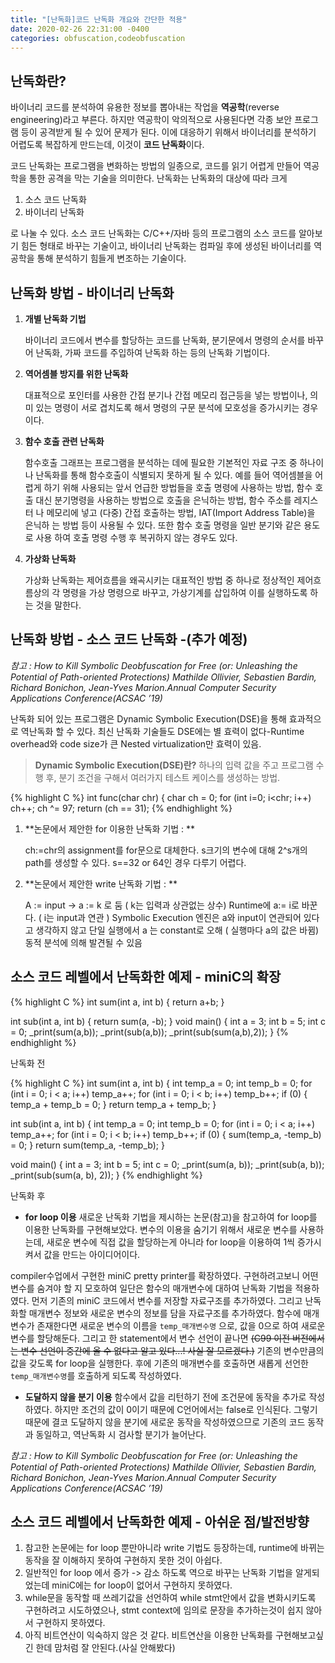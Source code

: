 ```yaml
---
title: "[난독화]코드 난독화 개요와 간단한 적용"
date: 2020-02-26 22:31:00 -0400
categories: obfuscation,codeobfuscation
---
```


## 난독화란?

바이너리 코드를 분석하여 유용한 정보를 뽑아내는 작업을 **역공학**(reverse engineering)라고 부른다. 하지만 역공학이 악의적으로 사용된다면 각종 보안 프로그램 등이 공격받게 될 수 있어 문제가 된다.  이에 대응하기 위해서 바이너리를 분석하기 어렵도록 복잡하게 만드는데, 이것이 **코드 난독화**이다.

코드 난독화는 프로그램을 변화하는 방법의 일종으로, 코드를 읽기 어렵게 만들어 역공학을 통한 공격을 막는 기술을 의미한다. 난독화는 난독화의 대상에 따라 크게 
 1. 소스 코드 난독화
2. 바이너리 난독화

로 나눌 수 있다. 소스 코드 난독화는 C/C++/자바 등의 프로그램의 소스 코드를 알아보기 힘든 형태로 바꾸는 기술이고, 바이너리 난독화는 컴파일 후에 생성된 바이너리를 역공학을 통해 분석하기 힘들게 변조하는 기술이다.


## 난독화 방법 - 바이너리 난독화

1. **개별 난독화 기법**

	바이너리 코드에서 변수를 할당하는 코드를 난독화, 분기문에서 명령의 순서를 바꾸어 난독화, 가짜 코드를 주입하여 난독화 하는 등의 난독화 기법이다. 
	
2. **역어셈블 방지를 위한 난독화**

	대표적으로 포인터를 사용한 간접 분기나 간접 메모리 접근등을 넣는 방법이나, 의미 있는 명령이 서로 겹치도록 해서 명령의 구문 분석에 모호성을 증가시키는 경우이다.
	
3. **함수 호출 관련 난독화**

	함수호출 그래프는 프로그램을 분석하는 데에 필요한 기본적인 자료 구조 중 하나이
나 난독화를 통해 함수호출이 식별되지 못하게 될 수 있다. 예를 들어 역어셈블을 어
렵게 하기 위해 사용되는 앞서 언급한 방법들을 호출 명령에 사용하는 방법, 함수 호
출 대신 분기명령을 사용하는 방법으로 호출을 은닉하는 방법, 함수 주소를 레지스터
나 메모리에 넣고 (다중) 간접 호출하는 방법, IAT(Import Address Table)을 은닉하
는 방법 등이 사용될 수 있다. 또한 함수 호출 명령을 일반 분기와 같은 용도로 사용
하여 호출 명령 수행 후 복귀하지 않는 경우도 있다.

4. **가상화 난독화**

	가상화 난독화는 제어흐름을 왜곡시키는 대표적인 방법 중 하나로 정상적인 제어흐
름상의 각 명령을 가상 명령으로 바꾸고, 가상기계를 삽입하여 이를 실행하도록 하는
것을 말한다.


## 난독화 방법 - 소스 코드 난독화 -(추가 예정)

*참고 : How to Kill Symbolic Deobfuscation for Free (or: Unleashing the Potential of Path-oriented Protections)
Mathilde Ollivier, Sebastien Bardin, Richard Bonichon, Jean-Yves Marion.Annual Computer Security Applications Conference(ACSAC ’19)*

난독화 되어 있는 프로그램은 Dynamic Symbolic Execution(DSE)을 통해 효과적으로 역난독화 할 수 있다. 최신 난독화 기술들도 DSE에는 별 효력이 없다-Runtime overhead와 code size가 큰 Nested virtualization만 효력이 있음.

>**Dynamic Symbolic Execution(DSE)란?**
하나의 입력 값을 주고 프로그램 수행 후, 분기 조건을 구해서 여러가지 테스트 케이스를 생성하는 방법.

{% highlight C %}
int func(char chr) {
    char ch = 0;
    for (int i=0; i<chr; i++)
    	ch++;
    ch ^= 97;
    return (ch == 31);
{% endhighlight %}

1. **논문에서 제안한 for 이용한 난독화 기법 : **

	ch:=chr의 assignment를 for문으로 대체한다. s크기의 변수에 대해 2^s개의 path를 생성할 수 있다.
s==32 or 64인 경우 다루기 어렵다.

2. **논문에서 제안한 write 난독화 기법 : **

	A := input → a := k 로 둠 ( k는 입력과 상관없는 상수)
Runtime에 a:= i로 바꾼다. ( i는 input과 연관 )
Symbolic Execution 엔진은 a와 input이 연관되어 있다고 생각하지 않고 단일 실행에서 a 는 constant로 오해 ( 실행마다 a의 값은 바뀜)
동적 분석에 의해 발견될 수 있음


## 소스 코드 레벨에서 난독화한 예제 - miniC의 확장

{% highlight C %}
int sum(int a, int b) {
    return a+b;
}

int sub(int a, int b) {
    return sum(a, -b);
}
void main() {
    int a = 3;
    int b = 5;
    int c = 0;
    _print(sum(a,b));
    _print(sub(a,b));
    _print(sub(sum(a,b),2));
}
{% endhighlight %}

난독화 전

{% highlight C %}
int sum(int a, int b)
{
    int temp_a = 0;
    int temp_b = 0;
    for (int i = 0; i < a; i++)
	temp_a++;
    for (int i = 0; i < b; i++)
	temp_b++;
    if (0) { 
	temp_a + temp_b = 0;
    }
    return temp_a + temp_b;
}

int sub(int a, int b)
{
    int temp_a = 0;
    int temp_b = 0;
    for (int i = 0; i < a; i++)
	temp_a++;
    for (int i = 0; i < b; i++)
	temp_b++;
    if (0) { 
        sum(temp_a, -temp_b) = 0;
    }
    return sum(temp_a, -temp_b);
}

void main()
{
    int a = 3;
    int b = 5;
    int c = 0;
    _print(sum(a, b));
    _print(sub(a, b));
    _print(sub(sum(a, b), 2));
}
{% endhighlight %}

난독화 후

- **for loop 이용**
새로운 난독화 기법을 제시하는 논문(참고)을 참고하여 for loop를 이용한 난독화를 구현해보았다. 변수의 이용을 숨기기 위해서 새로운 변수를 사용하는데, 새로운 변수에 직접 값을 할당하는게 아니라 for loop을 이용하여 1씩 증가시켜서 값을 만드는 아이디어이다.

compiler수업에서 구현한 miniC pretty printer를 확장하였다. 구현하려고보니 어떤 변수를 숨겨야 할 지 모호하여 일단은 함수의 매개변수에 대하여 난독화 기법을 적용하였다. 먼저 기존의 miniC 코드에서 변수를 저장할 자료구조를 추가하였다. 그리고 난독화할 매개변수 정보와 새로운 변수의 정보를 담을 자료구조를 추가하였다. 함수에 매개변수가 존재한다면 새로운 변수의 이름을 `temp_매개변수명` 으로, 값을 0으로 하여 새로운 변수를 할당해둔다. 그리고 한 statement에서 변수 선언이 끝나면 ~~(C99 이전 버전에서는 변수 선언이 중간에 올 수 없다고 알고 있다...! 사실 잘 모르겠다.)~~ 기존의 변수만큼의 값을 갖도록 for loop을 실행한다. 후에 기존의 매개변수를 호출하면 새롭게 선언한 `temp_매개변수명`를 호출하게 되도록 작성하였다.


- **도달하지 않을 분기 이용**
함수에서 값을 리턴하기 전에 조건문에 동작을 추가로 작성하였다. 하지만 조건의 값이 0이기 때문에 C언어에서는 false로 인식된다. 그렇기 때문에 결코 도달하지 않을 분기에 새로운 동작을 작성하였으므로 기존의 코드 동작과 동일하고, 역난독화 시 검사할 분기가 늘어난다.

*참고 : How to Kill Symbolic Deobfuscation for Free (or: Unleashing the Potential of Path-oriented Protections)
Mathilde Ollivier, Sebastien Bardin, Richard Bonichon, Jean-Yves Marion.Annual Computer Security Applications Conference(ACSAC ’19)*


## 소스 코드 레벨에서 난독화한 예제 - 아쉬운 점/발전방향

1. 참고한 논문에는 for loop 뿐만아니라 write 기법도 등장하는데, runtime에 바뀌는 동작을 잘 이해하지 못하여 구현하지 못한 것이 아쉽다.
2. 일반적인 for loop 에서 증가 -> 감소 하도록 역으로 바꾸는 난독화 기법을 알게되었는데 miniC에는 for loop이 없어서 구현하지 못하였다.
3. while문을 동작할 때 쓰레기값을 선언하여 while stmt안에서 값을 변화시키도록 구현하려고 시도하였으나, stmt context에 임의로 문장을 추가하는것이 쉽지 않아서 구현하지 못하였다.
4. 아직 비트연산이 익숙하지 않은 것 같다. 비트연산을 이용한 난독화를 구현해보고싶긴 한데 맘처럼 잘 안된다.(사실 안해봤다)




